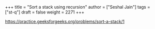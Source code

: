 +++
title = "Sort a stack using recursion"
author = ["Seshal Jain"]
tags = ["st-q"]
draft = false
weight = 2271
+++

<https://practice.geeksforgeeks.org/problems/sort-a-stack/1>
